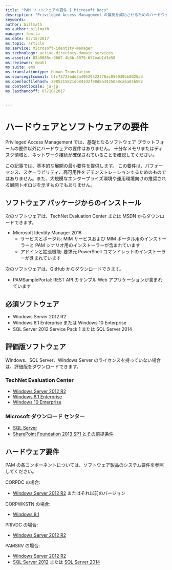```yaml
---
title: "PAM ソフトウェアの要件 | Microsoft Docs"
description: "Privileged Access Management の展開を成功させるためのハードウェアとソフトウェアの要件を確認する"
keywords: 
author: billmath
ms.author: billmath
manager: femila
ms.date: 03/15/2017
ms.topic: article
ms.service: microsoft-identity-manager
ms.technology: active-directory-domain-services
ms.assetid: 82a9085c-9667-4b3b-8079-657eab1d1e58
ms.reviewer: mwahl
ms.suite: ems
ms.translationtype: Human Translation
ms.sourcegitcommit: bfc73723bdd3a49529522f78ac056939bb8025a3
ms.openlocfilehash: 2985215821db843d2f90d8a34250a8ca6a84b592
ms.contentlocale: ja-jp
ms.lasthandoff: 07/10/2017


---
```


<a id="hardware-and-software-requirements" class="xliff"></a>
# ハードウェアとソフトウェアの要件

Privileged Access Management では、基礎となるソフトウェア プラットフォームの要件以外にハードウェアの要件はありません。 十分なメモリまたはディスク領域と、ネットワーク接続が確保されていることを確認してください。

この記事では、基本的な展開の最小要件を提供します。 この要件は、パフォーマンス、スケーラビリティ、高可用性をデモンストレーションするためのものではありません。また、大規模なエンタープライズ環境や運用環境向けの推奨される展開トポロジを示すものでもありません。

<a id="installing-from-software-packages" class="xliff"></a>
## ソフトウェア パッケージからのインストール

次のソフトウェアは、TechNet Evaluation Center または MSDN からダウンロードできます。  
- Microsoft Identity Manager 2016
  - サービスとポータル: MIM サービスおよび MIM ポータル用のインストーラーと PAM シナリオ用のインストーラーが含まれています
  - アドインと拡張機能: 要求元 PowerShell コマンドレットのインストーラーが含まれています

次のソフトウェアは、GitHub からダウンロードできます。  
- PAMSamplePortal: REST API のサンプル Web アプリケーションが含まれています

<a id="required-software" class="xliff"></a>
## 必須ソフトウェア

- Windows Server 2012 R2  
- Windows 8.1 Enterprise または Windows 10 Enterprise  
- SQL Server 2012 Service Pack 1 または SQL Server 2014  

<a id="evaluation-software" class="xliff"></a>
## 評価版ソフトウェア

Windows、SQL Server、Windows Server のライセンスを持っていない場合は、評価版をダウンロードできます。

<a id="technet-evaluation-center" class="xliff"></a>
### TechNet Evaluation Center

- [Windows Server 2012 R2](https://www.microsoft.com/evalcenter/evaluate-windows-server-2012-r2)  
- [Windows 8.1 Enterprise](https://www.microsoft.com/evalcenter/evaluate-windows-8-1-enterprise)  
- [Windows 10 Enterprise](https://www.microsoft.com/evalcenter/evaluate-windows-10-enterprise)  

<a id="microsoft-download-center" class="xliff"></a>
### Microsoft ダウンロード センター

- [SQL Server](https://www.microsoft.com/download/details.aspx?id=29066)  
- [SharePoint Foundation 2013 SP1 とその前提条件](https://www.microsoft.com/download/details.aspx?id=42039)

<a id="hardware-requirements" class="xliff"></a>
## ハードウェア要件

PAM の各コンポーネントについては、ソフトウェア製品のシステム要件を参照してください。

CORPDC の場合:  
- [Windows Server 2012 R2](https://technet.microsoft.com/library/dn303418.aspx) またはそれ以前のバージョン

CORPWKSTN の場合:  
- [Windows 8.1](http://windows.microsoft.com/windows-8/system-requirements)

PRIVDC の場合:  
- [Windows Server 2012 R2](https://technet.microsoft.com/library/dn303418.aspx)

PAMSRV の場合:
- [Windows Server 2012 R2](https://technet.microsoft.com/library/dn303418.aspx)  
- [SQL Server 2012](https://msdn.microsoft.com/library/ms143506(sql.110).aspx) または [SQL Server 2014](https://msdn.microsoft.com/en-us/library/ms143506(v=sql.120).aspx)

